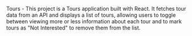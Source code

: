 Tours - This project is a Tours application built with React. It fetches tour data from an API and displays a list of tours, allowing users to toggle between viewing more or less information about each tour and to mark tours as "Not Interested" to remove them from the list.
